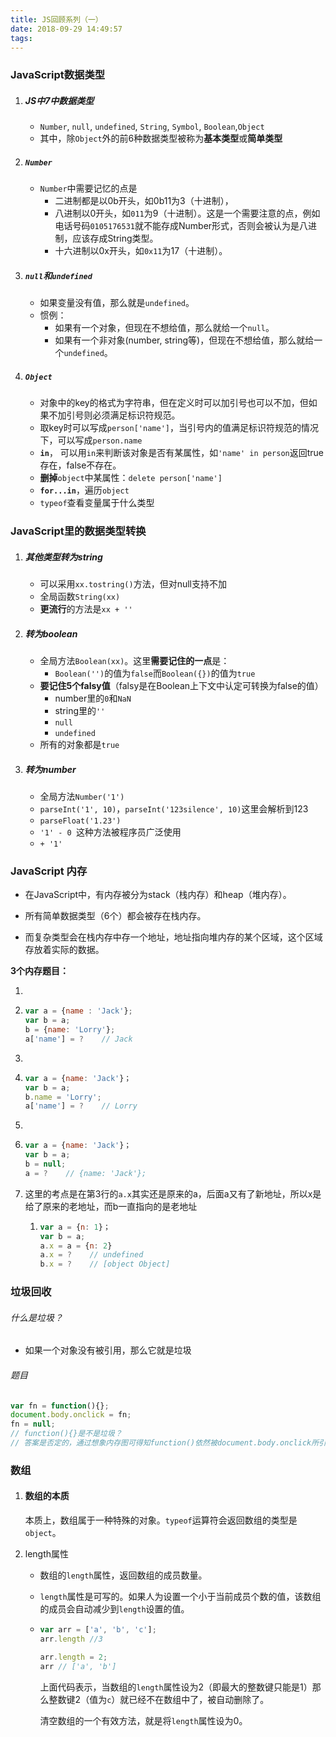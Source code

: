 ```yaml
---
title: JS回顾系列（一）
date: 2018-09-29 14:49:57
tags:
---
```


### JavaScript数据类型

1. ##### JS中7中数据类型

   - `Number`, `null`, `undefined`,  `String`, `Symbol`, `Boolean`,`Object`
   - 其中，除`Object`外的前6种数据类型被称为**基本类型**或**简单类型**

2. ##### `Number`

   - `Number`中需要记忆的点是
     - 二进制都是以0b开头，如0b11为3（十进制），
     - 八进制以0开头，如`011`为9（十进制）。这是一个需要注意的点，例如电话号码`0105176531`就不能存成Number形式，否则会被认为是八进制，应该存成String类型。
     - 十六进制以0x开头，如`0x11`为17（十进制）。

3. ##### `null`和`undefined`

   - 如果变量没有值，那么就是`undefined`。
   - 惯例：
     - 如果有一个对象，但现在不想给值，那么就给一个`null`。
     - 如果有一个非对象(number, string等)，但现在不想给值，那么就给一个`undefined`。

4. ##### `Object`

   - 对象中的key的格式为字符串，但在定义时可以加引号也可以不加，但如果不加引号则必须满足标识符规范。
   - 取key时可以写成`person['name']`，当引号内的值满足标识符规范的情况下，可以写成`person.name`
   - **`in`**， 可以用`in`来判断该对象是否有某属性，如`'name' in person`返回true存在，false不存在。
   - **删掉**`object`中某属性：`delete person['name']`
   - **`for...in`**，遍历`object`
   - `typeof`查看变量属于什么类型

### JavaScript里的数据类型转换

1. ##### 其他类型转为string

   - 可以采用`xx.tostring()`方法，但对null支持不加
   - 全局函数`String(xx)`
   - **更流行**的方法是`xx + ''`

2. ##### 转为boolean

   - 全局方法`Boolean(xx)`。这里**需要记住的一点**是：
     - `Boolean('')`的值为`false`而`Boolean({})`的值为`true`
   - **要记住5个falsy值**（falsy是在Boolean上下文中认定可转换为false的值）
     - number里的`0`和`NaN`
     - string里的`''`
     - `null`
     - `undefined`
   - 所有的对象都是`true`

3. ##### 转为number

   - 全局方法`Number('1')`
   - `parseInt('1', 10)`，`parseInt('123silence', 10)`这里会解析到123
   - `parseFloat('1.23')`
   - `'1' - 0 `这种方法被程序员广泛使用
   - `+ '1'`

### JavaScript 内存

- 在JavaScript中，有内存被分为stack（栈内存）和heap（堆内存）。

- 所有简单数据类型（6个）都会被存在栈内存。

- 而复杂类型会在栈内存中存一个地址，地址指向堆内存的某个区域，这个区域存放着实际的数据。

**3个内存题目：**

1. 

   1. ```js
      var a = {name : 'Jack'};
      var b = a;
      b = {name: 'Lorry'};
      a['name'] = ?    // Jack
      ```

2. 

   1. ```js
      var a = {name: 'Jack'}；
      var b = a;
      b.name = 'Lorry';
      a['name'] = ?    // Lorry
      ```

3. 

   1. ```js
      var a = {name: 'Jack'}；
      var b = a;
      b = null;
      a = ?    // {name: 'Jack'};
      ```

4. 这里的考点是在第3行的`a.x`其实还是原来的a，后面a又有了新地址，所以x是给了原来的老地址，而b一直指向的是老地址

   1. ```js
      var a = {n: 1}；
      var b = a;
      a.x = a = {n: 2}
      a.x = ?    // undefined 
      b.x = ?    // [object Object]
      ```

### 垃圾回收

###### 什么是垃圾？

- 如果一个对象没有被引用，那么它就是垃圾

###### 题目

```js
var fn = function(){};
document.body.onclick = fn;
fn = null;
// function(){}是不是垃圾？
// 答案是否定的，通过想象内存图可得知function()依然被document.body.onclick所引用着
```

### 数组

1. #### 数组的本质

   本质上，数组属于一种特殊的对象。`typeof`运算符会返回数组的类型是`object`。

2. length属性

   - 数组的`length`属性，返回数组的成员数量。

   - `length`属性是可写的。如果人为设置一个小于当前成员个数的值，该数组的成员会自动减少到`length`设置的值。

   - ```js
     var arr = ['a', 'b', 'c'];
     arr.length //3
     
     arr.length = 2;
     arr // ['a', 'b']
     ```

     上面代码表示，当数组的`length`属性设为2（即最大的整数键只能是1）那么整数键2（值为`c`）就已经不在数组中了，被自动删除了。

     清空数组的一个有效方法，就是将`length`属性设为0。